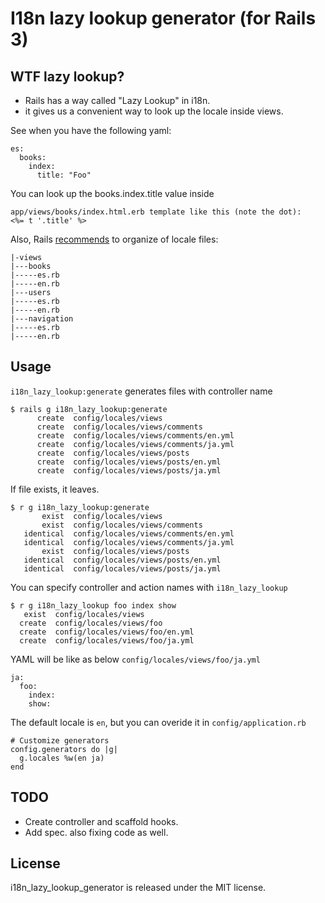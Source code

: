 # I18n lazy lookup generator (for Rails 3)

## WTF lazy lookup?

+ Rails has a way called "Lazy Lookup" in i18n.
+ it gives us a convenient way to look up the locale inside views.

See when you have the following yaml:

    es:
      books:
        index:
          title: "Foo"

You can look up the books.index.title value inside

    app/views/books/index.html.erb template like this (note the dot):
    <%= t '.title' %>

Also, Rails [recommends](http://guides.rubyonrails.org/i18n.html#organization-of-locale-files) to organize of locale files:

    |-views
    |---books
    |-----es.rb
    |-----en.rb
    |---users
    |-----es.rb
    |-----en.rb
    |---navigation
    |-----es.rb
    |-----en.rb

## Usage

`i18n_lazy_lookup:generate` generates files with controller name

    $ rails g i18n_lazy_lookup:generate
          create  config/locales/views
          create  config/locales/views/comments
          create  config/locales/views/comments/en.yml
          create  config/locales/views/comments/ja.yml
          create  config/locales/views/posts
          create  config/locales/views/posts/en.yml
          create  config/locales/views/posts/ja.yml

If file exists, it leaves.

    $ r g i18n_lazy_lookup:generate
           exist  config/locales/views
           exist  config/locales/views/comments
       identical  config/locales/views/comments/en.yml
       identical  config/locales/views/comments/ja.yml
           exist  config/locales/views/posts
       identical  config/locales/views/posts/en.yml
       identical  config/locales/views/posts/ja.yml

You can specify controller and action names with `i18n_lazy_lookup`

    $ r g i18n_lazy_lookup foo index show
       exist  config/locales/views
      create  config/locales/views/foo
      create  config/locales/views/foo/en.yml
      create  config/locales/views/foo/ja.yml

YAML will be like as below `config/locales/views/foo/ja.yml`

    ja:
      foo:
        index:
        show:

The default locale is `en`, but you can overide it in `config/application.rb`

    # Customize generators
    config.generators do |g|
      g.locales %w(en ja)
    end

## TODO

+ Create controller and scaffold hooks.
+ Add spec. also fixing code as well.

## License

i18n_lazy_lookup_generator is released under the MIT license.
